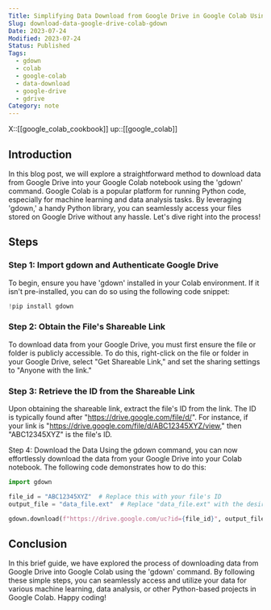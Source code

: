 ```yaml
---
Title: Simplifying Data Download from Google Drive in Google Colab Using gdown
Slug: download-data-google-drive-colab-gdown
Date: 2023-07-24
Modified: 2023-07-24
Status: Published
Tags:
  - gdown
  - colab
  - google-colab
  - data-download
  - google-drive
  - gdrive
Category: note
---
```

X::[[google_colab_cookbook]]
up::[[google_colab]]

## Introduction

In this blog post, we will explore a straightforward method to download data from Google Drive into your Google Colab notebook using the 'gdown' command. Google Colab is a popular platform for running Python code, especially for machine learning and data analysis tasks. By leveraging 'gdown,' a handy Python library, you can seamlessly access your files stored on Google Drive without any hassle. Let's dive right into the process!

## Steps

### Step 1: Import gdown and Authenticate Google Drive

To begin, ensure you have 'gdown' installed in your Colab environment. If it isn't pre-installed, you can do so using the following code snippet:

```python
!pip install gdown
```

### Step 2: Obtain the File's Shareable Link

To download data from your Google Drive, you must first ensure the file or folder is publicly accessible. To do this, right-click on the file or folder in your Google Drive, select "Get Shareable Link," and set the sharing settings to "Anyone with the link."

### Step 3: Retrieve the ID from the Shareable Link

Upon obtaining the shareable link, extract the file's ID from the link. The ID is typically found after "<https://drive.google.com/file/d/>". For instance, if your link is "<https://drive.google.com/file/d/ABC12345XYZ/view>," then "ABC12345XYZ" is the file's ID.

Step 4: Download the Data
Using the gdown command, you can now effortlessly download the data from your Google Drive into your Colab notebook. The following code demonstrates how to do this:

```python
import gdown

file_id = "ABC12345XYZ"  # Replace this with your file's ID
output_file = "data_file.ext"  # Replace "data_file.ext" with the desired output filename and extension

gdown.download(f"https://drive.google.com/uc?id={file_id}", output_file)
```

## Conclusion

In this brief guide, we have explored the process of downloading data from Google Drive into Google Colab using the 'gdown' command. By following these simple steps, you can seamlessly access and utilize your data for various machine learning, data analysis, or other Python-based projects in Google Colab. Happy coding!
